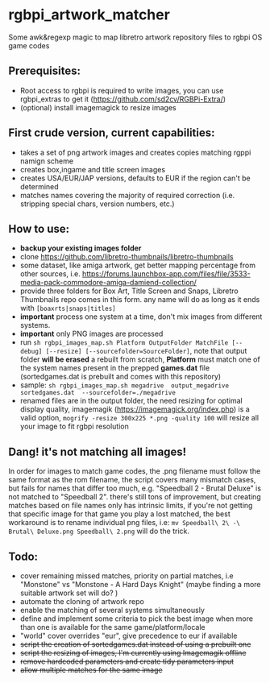# rgbpi_artwork_matcher
Some awk&amp;regexp magic to map  libretro artwork repository files to rgbpi OS game codes

## Prerequisites:

- Root access to rgbpi is required to write images, you can use rgbpi_extras to get it (https://github.com/sd2cv/RGBPi-Extra/)
- (optional) install imagemagick to resize images

## First  crude version, current capabilities:

- takes a set of png artwork images and creates copies matching rgppi namign scheme
- creates box,ingame and title screen images
- creates USA/EUR/JAP versions, defaults to EUR if the region can't be determined
- matches names covering the majority of required correction (i.e. stripping special chars, version numbers, etc.)

## How to use:
- **backup your existing images folder**
- clone https://github.com/libretro-thumbnails/libretro-thumbnails
- some dataset, like amiga artwork, get better mapping percentage from other sources, i.e. https://forums.launchbox-app.com/files/file/3533-media-pack-commodore-amiga-damiend-collection/
- provide three folders for Box Art, Title Screen and Snaps, Libretro Thumbnails repo comes in this form. any name will do as long as it ends with `[boaxrts|snaps|titles]`
- **important** process one system at a time, don't mix images from different systems.
- **important** only PNG images are processed
- run  `sh rgbpi_images_map.sh Platform OutputFolder MatchFile [--debug] [--resize] [--sourcefolder=SourceFolder]`, note that output folder **will be erased** a rebuilt from scratch, **Platform**  must match one of the system names present in the prepped **games.dat** file (sortedgames.dat is prebuilt and comes with this repository)
- sample: `sh rgbpi_images_map.sh megadrive  output_megadrive  sortedgames.dat  --sourcefolder=./megadrive`
- renamed files are in the output folder, the need resizing for optimal display quality, imagemagik (https://imagemagick.org/index.php) is a valid option,  `mogrify -resize 300x225 *.png -quality 100` will resize all your image to fit rgbpi resolution

## Dang! it's not matching all images!
In order for images to match game codes, the .png filename must follow the same format as the rom filename, the script covers many mismatch cases, but fails for names that differ too much, e.g.
"Speedball 2 - Brutal Deluxe" is not matched to "Speedball 2".
there's still tons of improvement, but creating matches based on file names only has intrinsic limits, if you're not getting that specific image for that game you play a lost matched, the best workaround is to rename individual png files, i.e:
`mv Speedball\ 2\ -\ Brutal\ Deluxe.png Speedball\ 2.png`
will do the trick.


## Todo:

- cover remaining missed matches, priority on partial matches, i.e "Monstone" vs "Monstone - A Hard Days Knight" (maybe finding a more suitable artwork set will do? )
- automate the cloning of artwork repo
- enable the matching of several systems simultaneously
- define and implement some criteria to pick the best image when more than one is available for the same game/platform/locale
- "world" cover overrides "eur", give precedence to eur if available
- ~~script the creation of sortedgames.dat instead of using a prebuilt one~~
- ~~script the resizing of images, I'm currently using Imagemagik offline~~
- ~~remove hardcoded parameters and create tidy parameters input~~
- ~~allow multiple matches for the same image~~
